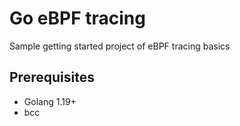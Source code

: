 # Go eBPF tracing

Sample getting started project of eBPF tracing basics 

## Prerequisites

* Golang 1.19+
* bcc
